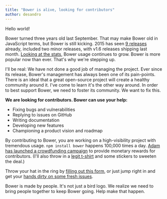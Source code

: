 ```yaml
---
title: "Bower is alive, looking for contributors"
author: desandro
---
```


Hello world!

Bower turned three years old last September. That may make Bower old in JavaScript terms, but Bower is still kicking. 2015 has seen [9 releases](https://github.com/bower/bower/releases) already, included two minor releases, with v1.6 releases shipping last month. [Looking at the stats](http://bower.io/stats/), Bower usage continues to grow. Bower is more popular now than ever. That's why we're stepping up.

I'll be real: We have not done a good job of managing the project. Ever since its release, Bower's management has always been one of its pain-points. There is an ideal that a great open-source project will create a healthy community around it. I've come to learn it's the other way around. In order to best support Bower, we need to foster its community. We want to fix this.

**We are looking for contributors. Bower can use your help:**

+ Fixing bugs and vulnerabilities
+ Replying to issues on GitHub
+ Writing documentation
+ Developing new features
+ Championing a product vision and roadmap

By contributing to Bower, you are working on a high-visibility project with tremendous usage. `npm install bower` happens 100,000 times a day. [Adam has launched a crowdfunding campaign](https://salt.bountysource.com/teams/bower) to provide monetary rewards for contributors. (I'll also throw in a [legit t-shirt](https://cottonbureau.com/products/bower) and some stickers to sweeten the deal.)

Throw your hat in the ring by [filling out this form](http://goo.gl/forms/P1ndzCNoiG), or just jump right in and get your [hands dirty on some fresh issues](https://github.com/bower/bower/issues).

Bower is made by people. It's not just a bird logo. We realize we need to bring people together to keep Bower going. Help make that happen.
